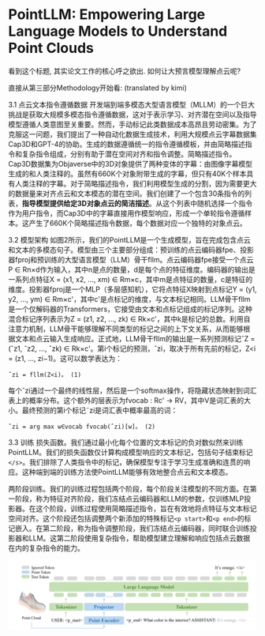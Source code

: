 # PointLLM: Empowering Large Language Models to Understand Point Clouds

看到这个标题, 其实论文工作的核心呼之欲出. 如何让大预言模型理解点云呢? 

直接从第三部分Methodology开始看: (translated by kimi)

3.1 点云文本指令遵循数据 开发端到端多模态大型语言模型（MLLM）的一个巨大挑战是获取大规模多模态指令遵循数据，这对于表示学习、对齐潜在空间以及指导模型遵循人类意图至关重要。然而，手动标记此类数据成本高昂且劳动密集。为了克服这一问题，我们提出了一种自动化数据生成技术，利用大规模点云字幕数据集Cap3D和GPT-4的协助。生成的数据遵循统一的指令遵循模板，并由简略描述指令和复杂指令组成，分别有助于潜在空间对齐和指令调整。简略描述指令。Cap3D数据集为Objaverse中的3D对象提供了两种变体的字幕：由图像字幕模型生成的和人类注释的。虽然有660K个对象附带生成的字幕，但只有40K个样本具有人类注释的字幕。对于简略描述指令，我们利用模型生成的分割，因为需要更大的数据量来对齐点云和文本模态的潜在空间。我们创建了一个包含30条指令的列表，**指导模型提供给定3D对象点云的简洁描述**。从这个列表中随机选择一个指令作为用户指令，而Cap3D中的字幕直接用作模型响应，形成一个单轮指令遵循样本。这产生了660K个简略描述指令数据，每个数据对应一个独特的对象点云。

3.2 模型架构 如图2所示，我们的PointLLM是一个生成模型，旨在完成包含点云和文本的多模态句子。模型由三个主要部分组成：预训练的点云编码器fpe、投影器fproj和预训练的大型语言模型（LLM）骨干fllm。点云编码器fpe接受一个点云P ∈ Rn×d作为输入，其中n是点的数量，d是每个点的特征维度。编码器的输出是一系列点特征X = (x1, x2, ..., xm) ∈ Rm×c，其中m是点特征的数量，c是特征的维度。投影器fproj是一个MLP（多层感知机），它将点特征X映射到点标记Y = (y1, y2, ..., ym) ∈ Rm×c'，其中c'是点标记的维度，与文本标记相同。LLM骨干fllm是一个仅解码器的Transformers，它接受由文本和点标记组成的标记序列。这种混合标记序列表示为Z = (z1, z2, ..., zk) ∈ Rk×c'，其中k是标记的总数。利用自注意力机制，LLM骨干能够理解不同类型的标记之间的上下文关系，从而能够根据文本和点云输入生成响应。正式地，LLM骨干fllm的输出是一系列预测标记ˆZ = (ˆz1, ˆz2, ..., ˆzk) ∈ Rk×c'。第i个标记的预测，ˆzi，取决于所有先前的标记，Z<i = (z1, ..., zi−1)。这可以数学表达为：

``ˆzi = fllm(Z<i)。 (1)``

每个ˆzi通过一个最终的线性层，然后是一个softmax操作，将隐藏状态映射到词汇表上的概率分布。这个额外的层表示为fvocab : Rc' → RV，其中V是词汇表的大小。最终预测的第i个标记˜zi是词汇表中概率最高的词：

``˜zi = arg max w∈vocab fvocab(ˆzi)[w]。 (2)``

3.3 训练 损失函数。我们通过最小化每个位置的文本标记的负对数似然来训练PointLLM。我们的损失函数仅计算构成模型响应的文本标记，包括句子结束标记``</s>``。我们排除了人类指令中的标记，确保模型专注于学习生成准确和连贯的响应。这种端到端的训练方法使PointLLM能够有效地整合点云和文本模态。

两阶段训练。我们的训练过程包括两个阶段，每个阶段关注模型的不同方面。在第一阶段，称为特征对齐阶段，我们冻结点云编码器和LLM的参数，仅训练MLP投影器。在这个阶段，训练过程使用简略描述指令，旨在有效地将点特征与文本标记空间对齐。这个阶段还包括调整两个新添加的特殊标记``<p start>``和``<p end>``的标记嵌入。在第二阶段，称为指令调整阶段，我们冻结点云编码器，同时联合训练投影器和LLM。这第二阶段使用复杂指令，帮助模型建立理解和响应包括点云数据在内的复杂指令的能力。

![image](img/1.png)

